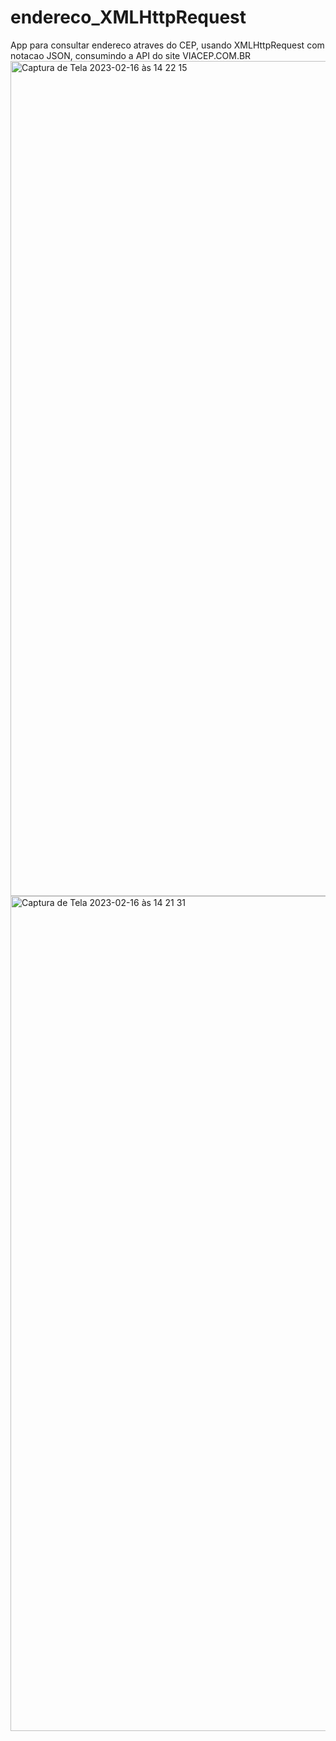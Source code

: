 # endereco_XMLHttpRequest
App para consultar endereco atraves do CEP, usando XMLHttpRequest com notacao JSON, consumindo a API do site VIACEP.COM.BR
<img width="1336" alt="Captura de Tela 2023-02-16 às 14 22 15" src="https://user-images.githubusercontent.com/112344339/219440743-c6812768-f9c8-45f1-8306-74d923cd9e8b.png">
<img width="1336" alt="Captura de Tela 2023-02-16 às 14 21 31" src="https://user-images.githubusercontent.com/112344339/219440763-efaaf1cd-2686-40d5-be7a-8aa2eb5c690e.png">
